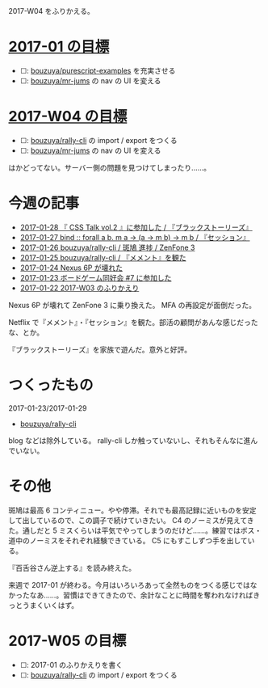 2017-W04 をふりかえる。

# [2017-01 の目標][2016-12-31]

- ☐: [bouzuya/purescript-examples][] を充実させる
- ☐: [bouzuya/mr-jums][] の nav の UI を変える

# [2017-W04 の目標][2017-01-22]

- ☐: [bouzuya/rally-cli][] の import / export をつくる
- ☐: [bouzuya/mr-jums][] の nav の UI を変える

はかどってない。サーバー側の問題を見つけてしまったり……。

# 今週の記事

- [2017-01-28 『 CSS Talk vol.2 』に参加した / 『ブラックストーリーズ』][2017-01-28]
- [2017-01-27 bind :: forall a b. m a -> (a -> m b) -> m b / 『セッション』][2017-01-27]
- [2017-01-26 bouzuya/rally-cli / 斑鳩 進捗 / ZenFone 3][2017-01-26]
- [2017-01-25 bouzuya/rally-cli / 『メメント』を観た][2017-01-25]
- [2017-01-24 Nexus 6P が壊れた][2017-01-24]
- [2017-01-23 ボードゲーム同好会 #7 に参加した][2017-01-23]
- [2017-01-22 2017-W03 のふりかえり][2017-01-22]

Nexus 6P が壊れて ZenFone 3 に乗り換えた。 MFA の再設定が面倒だった。

Netflix で『メメント』・『セッション』を観た。部活の顧問があんな感じだったな、とか。

『ブラックストーリーズ』を家族で遊んだ。意外と好評。

# つくったもの

2017-01-23/2017-01-29

- [bouzuya/rally-cli][]

blog などは除外している。 rally-cli しか触っていないし、それもそんなに進んでいない。

# その他

斑鳩は最高 6 コンティニュー。やや停滞。それでも最高記録に近いものを安定して出しているので、この調子で続けていきたい。 C4 のノーミスが見えてきた。通しだと 5 ミスくらいは平気でやってしまうのだけど……。練習ではボス・道中のノーミスをそれぞれ経験できている。 C5 にもすこしずつ手を出している。

『百舌谷さん逆上する』を読み終えた。

来週で 2017-01 が終わる。今月はいろいろあって全然ものをつくる感じではなかったなあ……。習慣はできてきたので、余計なことに時間を奪われなければきっとうまくいくはず。

# 2017-W05 の目標

- ☐: 2017-01 のふりかえりを書く
- ☐: [bouzuya/rally-cli][] の import / export をつくる

[2016-12-31]: https://blog.bouzuya.net/2016/12/31/
[2017-01-15]: https://blog.bouzuya.net/2017/01/15/
[2017-01-22]: https://blog.bouzuya.net/2017/01/22/
[2017-01-23]: https://blog.bouzuya.net/2017/01/23/
[2017-01-24]: https://blog.bouzuya.net/2017/01/24/
[2017-01-25]: https://blog.bouzuya.net/2017/01/25/
[2017-01-26]: https://blog.bouzuya.net/2017/01/26/
[2017-01-27]: https://blog.bouzuya.net/2017/01/27/
[2017-01-28]: https://blog.bouzuya.net/2017/01/28/
[bouzuya/mr-jums]: https://github.com/bouzuya/mr-jums
[bouzuya/purescript-examples]: https://github.com/bouzuya/purescript-examples
[bouzuya/rally-cli]: https://github.com/bouzuya/rally-cli
